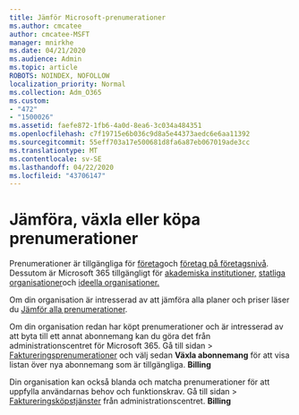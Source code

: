 ```yaml
---
title: Jämför Microsoft-prenumerationer
ms.author: cmcatee
author: cmcatee-MSFT
manager: mnirkhe
ms.date: 04/21/2020
ms.audience: Admin
ms.topic: article
ROBOTS: NOINDEX, NOFOLLOW
localization_priority: Normal
ms.collection: Adm_O365
ms.custom:
- "472"
- "1500026"
ms.assetid: faefe872-1fb6-4a0d-8ea6-3c034a484351
ms.openlocfilehash: c7f19715e6b036c9d8a5e44373aedc6e6aa11392
ms.sourcegitcommit: 55eff703a17e500681d8fa6a87eb067019ade3cc
ms.translationtype: MT
ms.contentlocale: sv-SE
ms.lasthandoff: 04/22/2020
ms.locfileid: "43706147"
---
```

# <a name="compare-switch-or-purchase-subscriptions"></a>Jämföra, växla eller köpa prenumerationer
  
Prenumerationer är tillgängliga för [företag](https://products.office.com/compare-all-microsoft-office-products?tab=2)och [företag på företagsnivå](https://products.office.com/business/compare-more-office-365-for-business-plans). Dessutom är Microsoft 365 tillgängligt för [akademiska institutioner,](https://products.office.com/academic/compare-office-365-education-plans) [statliga organisationer](https://products.office.com/government/compare-office-365-government-plans)och [ideella organisationer.](https://products.office.com/nonprofit/office-365-nonprofit-plans-and-pricing?tab=1)
  
Om din organisation är intresserad av att jämföra alla planer och priser läser du [Jämför alla prenumerationer](https://products.office.com/business/compare-more-office-365-for-business-plans).
  
Om din organisation redan har köpt prenumerationer och är intresserad av att byta till ett annat abonnemang kan du göra det från administrationscentret för Microsoft 365. Gå till sidan \> [Faktureringsprenumerationer](https://go.microsoft.com/fwlink/p/?linkid=842054) och välj sedan **Växla abonnemang** för att visa listan över nya abonnemang som är tillgängliga. **Billing**
  
Din organisation kan också blanda och matcha prenumerationer för att uppfylla användarnas behov och funktionskrav. Gå till sidan \> [Faktureringsköpstjänster](https://go.microsoft.com/fwlink/p/?linkid=868433) från administrationscentret. **Billing**